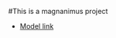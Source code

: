 #This is a magnanimus project

- [Model link](https://app.eraser.io/workspace/YtPqZ1VogxGy1jzIDkzj)
